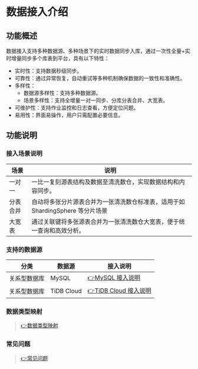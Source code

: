 # 数据接入介绍

## 功能概述

数据接入支持多种数据源、多种场景下的实时数据同步入库，通过一次性全量+实时增量同步多个库表到平台，具有以下特性：

- 实时性：支持数据秒级同步。
- 可靠性：通过异常恢复，自动重试等多种机制确保数据的一致性和准确性。
- 多样性：  
  - 数据源多样性：支持多种数据源。  
  - 场景多样性：支持全增量一对一同步、分库分表合并、大宽表。
- 可维护性：支持作业监控和日志查看，方便定位问题。
- 易用性：界面易操作，用户只需配置必要信息。

## 功能说明
### 接入场景说明

|场景		|说明																			|
|--			|--																				|
|一对一		|	一比一复刻源表结构及数据至清洗数仓，实现数据结构和内容同步。						|
|分表合并	|	自动将多张分片源表合并为一张清洗数仓标准表，适用于如 ShardingSphere 等分片场景	|
|大宽表		|	通过关联键将多张源表合并为一张清洗数仓大宽表，便于统一查询和高效分析。				|


### 支持的数据源

|分类		|数据源		|接入说明								|
|--			|--			|--										|
|关系型数据库|	MySQL	|	[👉MySQL 接入说明](MySQL%20接入.md)	|
|关系型数据库|	TiDB Cloud	| [👉TiDB Cloud 接入说明](TiDB%20Cloud%20接入.md)		|

### 数据类型映射
> [👉数据类型映射](数据类型映射.md)

### 常见问题
> [👉常见问题](常见问题.md)


